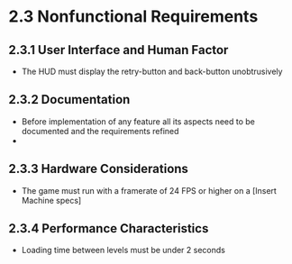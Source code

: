# 2.3 Nonfunctional Requirements

## 2.3.1 User Interface and Human Factor

- The HUD must display the retry-button and back-button unobtrusively

## 2.3.2 Documentation

- Before implementation of any feature all its aspects need to be documented and the requirements refined
- 

## 2.3.3 Hardware Considerations

- The game must run with a framerate of 24 FPS or higher on a [Insert Machine specs]

## 2.3.4 Performance Characteristics

- Loading time between levels must be under 2 seconds